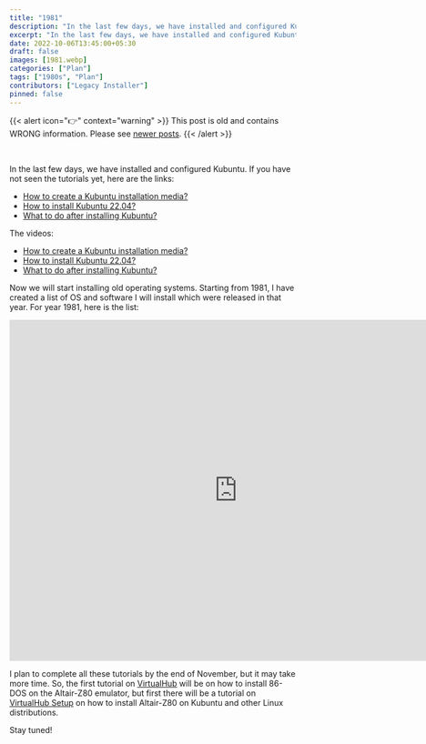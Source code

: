 ```yaml
---
title: "1981"
description: "In the last few days, we have installed and configured Kubuntu. If you have not seen the tutorials yet, here are the links:"
excerpt: "In the last few days, we have installed and configured Kubuntu. If you have not seen the tutorials yet, here are the links:"
date: 2022-10-06T13:45:00+05:30
draft: false
images: [1981.webp]
categories: ["Plan"]
tags: ["1980s", "Plan"]
contributors: ["Legacy Installer"]
pinned: false
---
```


{{< alert icon="👉" context="warning" >}}
This post is old and contains WRONG information. Please see [newer posts](/blog).
{{< /alert >}}

<br>

In the last few days, we have installed and configured Kubuntu. If you have not seen the tutorials yet, here are the links:

- [How to create a Kubuntu installation media?](https://setup.virtualhub.eu.org/create-kubuntu-installation-media/)
- [How to install Kubuntu 22.04?](https://setup.virtualhub.eu.org/install-kubuntu/)
- [What to do after installing Kubuntu?](https://setup.virtualhub.eu.org/kubuntu-post-installation/)

The videos:

- [How to create a Kubuntu installation media?](https://youtu.be/YgtnF2ZQBk0)
- [How to install Kubuntu 22.04?](https://youtu.be/hM27bdsNYeQ)
- [What to do after installing Kubuntu?](https://youtu.be/GxXiRfft-6w)

Now we will start installing old operating systems. Starting from 1981, I have created a list of OS and software I will install which were released in that year. For year 1981, here is the list:

<iframe width="800" height="600" frameborder="0" scrolling="no" src="https://onedrive.live.com/embed?resid=DB7A942C121D54F2%211195&authkey=%21AHqs5PDvwe7FUe8&em=2&wdAllowInteractivity=False&Item='1981'!A1%3AI38&wdHideGridlines=True&wdInConfigurator=True&wdInConfigurator=True&edesNext=false&resen=false"></iframe>

I plan to complete all these tutorials by the end of November, but it may take more time. So, the first tutorial on [VirtualHub](https://virtualhub.eu.org) will be on how to install 86-DOS on the Altair-Z80 emulator, but first there will be a tutorial on [VirtualHub Setup](https://setup.virtualhub.eu.org) on how to install Altair-Z80 on Kubuntu and other Linux distributions.

Stay tuned!
